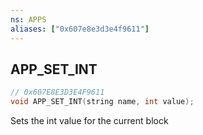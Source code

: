 ```yaml
---
ns: APPS
aliases: ["0x607e8e3d3e4f9611"]
---
```

## APP_SET_INT

```c
// 0x607E8E3D3E4F9611
void APP_SET_INT(string name, int value);
```

Sets the int value for the current block

